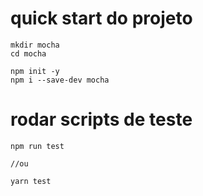 # quick start do projeto
```shell
mkdir mocha
cd mocha

npm init -y
npm i --save-dev mocha
```

# rodar scripts de teste
```shell
npm run test

//ou

yarn test

```


